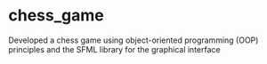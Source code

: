 # chess_game
Developed a chess game using object-oriented programming (OOP) principles and the SFML library for the graphical interface
